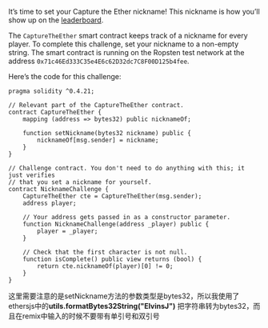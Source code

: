 It’s time to set your Capture the Ether nickname! This nickname is how you’ll show up on the [leaderboard](https://capturetheether.com/leaderboard/).

The `CaptureTheEther` smart contract keeps track of a nickname for every player. To complete this challenge, set your nickname to a non-empty string. The smart contract is running on the Ropsten test network at the address `0x71c46Ed333C35e4E6c62D32dc7C8F00D125b4fee`.

Here’s the code for this challenge:

```solidity
pragma solidity ^0.4.21;

// Relevant part of the CaptureTheEther contract.
contract CaptureTheEther {
    mapping (address => bytes32) public nicknameOf;

    function setNickname(bytes32 nickname) public {
        nicknameOf[msg.sender] = nickname;
    }
}

// Challenge contract. You don't need to do anything with this; it just verifies
// that you set a nickname for yourself.
contract NicknameChallenge {
    CaptureTheEther cte = CaptureTheEther(msg.sender);
    address player;

    // Your address gets passed in as a constructor parameter.
    function NicknameChallenge(address _player) public {
        player = _player;
    }

    // Check that the first character is not null.
    function isComplete() public view returns (bool) {
        return cte.nicknameOf(player)[0] != 0;
    }
}
```





这里需要注意的是setNickname方法的参数类型是bytes32，所以我使用了ethersjs中的**utils.formatBytes32String("ElvinsJ")** 把字符串转为bytes32，而且在remix中输入的时候不要带有单引号和双引号